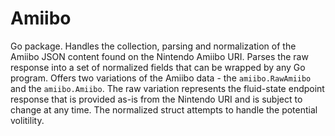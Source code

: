 # Amiibo

Go package. Handles the collection, parsing and normalization of the Amiibo JSON content found on the Nintendo Amiibo URI. Parses the raw response into a set of normalized fields that can be wrapped by any Go program. Offers two variations of the Amiibo data - the `amiibo.RawAmiibo` and the `amiibo.Amiibo`. The raw variation represents the fluid-state endpoint response that is provided as-is from the Nintendo URI and is subject to change at any time. The normalized struct attempts to handle the potential volitility.